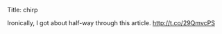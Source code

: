 Title: chirp

Ironically, I got about half-way through this article. <a href="http://t.co/29QmvcPS">http://t.co/29QmvcPS</a>
